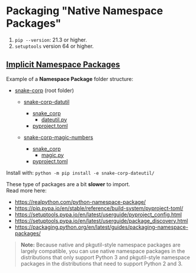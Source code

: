# Packaging "Native Namespace Packages"  

1. `pip --version`: 21.3 or higher.  
2. `setuptools` version 64 or higher.  

## [Implicit Namespace Packages](https://peps.python.org/pep-0420/)  

Example of a __Namespace Package__ folder structure:  

- [snake-corp](.) (root folder)
  - [snake-corp-datutil](snake-corp-dateutil)
    - [snake_corp](snake-corp-dateutil/snake_corp)
      - [dateutil.py](snake-corp-dateutil/snake_corp/dateutil.py)
    - [pyproject.toml](snake-corp-dateutil/pyproject.toml)

  - [snake-corp-magic-numbers](snake-corp-magic-numbers)
    - [snake_corp](snake-corp-magic-numbers/snake_corp)
      - [magic.py](snake-corp-magic-numbers/snake_corp/magic.py)  
    - [pyproject.toml](snake-corp-magic-numbers/pyproject.toml)

Install with: `python -m pip install -e snake-corp-dateutil/`

These type of packages are a bit __slower__ to import.  
Read more here:  

- <https://realpython.com/python-namespace-package/>
- <https://pip.pypa.io/en/stable/reference/build-system/pyproject-toml/>
- <https://setuptools.pypa.io/en/latest/userguide/pyproject_config.html>
- <https://setuptools.pypa.io/en/latest/userguide/package_discovery.html>
- <https://packaging.python.org/en/latest/guides/packaging-namespace-packages/>  

> __Note:__ Because native and pkgutil-style namespace packages are largely compatible, you can use native namespace packages in the distributions that only support Python 3 and pkgutil-style namespace packages in the distributions that need to support Python 2 and 3.  
